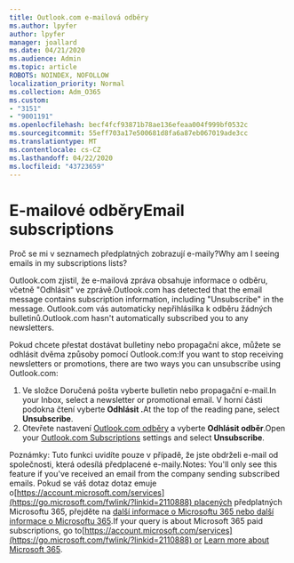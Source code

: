 ```yaml
---
title: Outlook.com e-mailová odběry
ms.author: lpyfer
author: lpyfer
manager: joallard
ms.date: 04/21/2020
ms.audience: Admin
ms.topic: article
ROBOTS: NOINDEX, NOFOLLOW
localization_priority: Normal
ms.collection: Adm_O365
ms.custom:
- "3151"
- "9001191"
ms.openlocfilehash: becf4fcf93871b78ae136efeaa004f999bf0532c
ms.sourcegitcommit: 55eff703a17e500681d8fa6a87eb067019ade3cc
ms.translationtype: MT
ms.contentlocale: cs-CZ
ms.lasthandoff: 04/22/2020
ms.locfileid: "43723659"
---
```

# <a name="email-subscriptions"></a><span data-ttu-id="91e1c-102">E-mailové odběry</span><span class="sxs-lookup"><span data-stu-id="91e1c-102">Email subscriptions</span></span>

<span data-ttu-id="91e1c-103">Proč se mi v seznamech předplatných zobrazují e-maily?</span><span class="sxs-lookup"><span data-stu-id="91e1c-103">Why am I seeing emails in my subscriptions lists?</span></span>

<span data-ttu-id="91e1c-104">Outlook.com zjistil, že e-mailová zpráva obsahuje informace o odběru, včetně "Odhlásit" ve zprávě.</span><span class="sxs-lookup"><span data-stu-id="91e1c-104">Outlook.com has detected that the email message contains subscription information, including "Unsubscribe" in the message.</span></span> <span data-ttu-id="91e1c-105">Outlook.com vás automaticky nepřihlásilka k odběru žádných bulletinů.</span><span class="sxs-lookup"><span data-stu-id="91e1c-105">Outlook.com hasn't automatically subscribed you to any newsletters.</span></span>

<span data-ttu-id="91e1c-106">Pokud chcete přestat dostávat bulletiny nebo propagační akce, můžete se odhlásit dvěma způsoby pomocí Outlook.com:</span><span class="sxs-lookup"><span data-stu-id="91e1c-106">If you want to stop receiving newsletters or promotions, there are two ways you can unsubscribe using Outlook.com:</span></span>
1. <span data-ttu-id="91e1c-107">Ve složce Doručená pošta vyberte bulletin nebo propagační e-mail.</span><span class="sxs-lookup"><span data-stu-id="91e1c-107">In your Inbox, select a newsletter or promotional email.</span></span> <span data-ttu-id="91e1c-108">V horní části podokna čtení vyberte **Odhlásit .**</span><span class="sxs-lookup"><span data-stu-id="91e1c-108">At the top of the reading pane, select **Unsubscribe**.</span></span>
2. <span data-ttu-id="91e1c-109">Otevřete nastavení [Outlook.com odběry](https://go.microsoft.com/fwlink/?linkid=2110887) a vyberte **Odhlásit odběr**.</span><span class="sxs-lookup"><span data-stu-id="91e1c-109">Open your [Outlook.com Subscriptions](https://go.microsoft.com/fwlink/?linkid=2110887) settings and select **Unsubscribe**.</span></span>

<span data-ttu-id="91e1c-110">Poznámky: Tuto funkci uvidíte pouze v případě, že jste obdrželi e-mail od společnosti, která odesílá předplacené e-maily.</span><span class="sxs-lookup"><span data-stu-id="91e1c-110">Notes: You'll only see this feature if you've received an email from the company sending subscribed emails.</span></span>
<span data-ttu-id="91e1c-111">Pokud se váš dotaz dotaz emuje o[https://account.microsoft.com/services](https://go.microsoft.com/fwlink/?linkid=2110888) placených předplatných Microsoftu 365, přejděte na [další informace o Microsoftu 365 nebo další informace o Microsoftu 365](https://products.office.com/compare-all-microsoft-office-products?tab=1&WT.mc_id=PROD_OL-Web_Support_O365NewValue_Upgrade).</span><span class="sxs-lookup"><span data-stu-id="91e1c-111">If your query is about Microsoft 365 paid subscriptions, go to[https://account.microsoft.com/services](https://go.microsoft.com/fwlink/?linkid=2110888) or [Learn more about Microsoft 365](https://products.office.com/compare-all-microsoft-office-products?tab=1&WT.mc_id=PROD_OL-Web_Support_O365NewValue_Upgrade).</span></span>
  